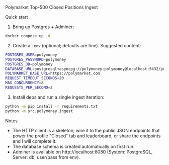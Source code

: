 Polymarket Top-500 Closed Positions Ingest

Quick start

1) Bring up Postgres + Adminer:

```bash
docker compose up -d
```

2) Create a `.env` (optional; defaults are fine). Suggested content:

```bash
POSTGRES_USER=polymoney
POSTGRES_PASSWORD=polymoney
POSTGRES_DB=polymoney
DATABASE_URL=postgresql+asyncpg://polymoney:polymoney@localhost:5432/polymoney
POLYMARKET_BASE_URL=https://polymarket.com
REQUEST_TIMEOUT_SECONDS=20
MAX_CONCURRENCY=8
REQUESTS_PER_SECOND=2
```

3) Install deps and run a single ingest iteration:

```bash
python -m pip install -r requirements.txt
python -m src.polymoney.ingest
```

Notes

- The HTTP client is a skeleton; wire it to the public JSON endpoints that power the profile "Closed" tab and leaderboard, or share the endpoints and I will complete it.
- The database schema is created automatically on first run.
- Adminer is available on http://localhost:8080 (System: PostgreSQL, Server: db, user/pass from env).


